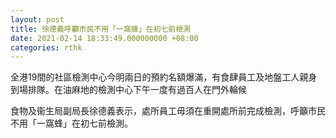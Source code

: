 ```yaml
---
layout: post
title: 徐德義呼籲市民不用「一窩蜂」在初七前檢測
date: 2021-02-14 18:33:49.000000000 +08:00
categories: rthk
---
```


全港19間的社區檢測中心今明兩日的預約名額爆滿，有食肆員工及地盤工人親身到場排隊。在油麻地的檢測中心下午一度有過百人在門外輪候

食物及衞生局副局長徐德義表示，處所員工毋須在重開處所前完成檢測，呼籲市民不用「一窩蜂」在初七前檢測。
